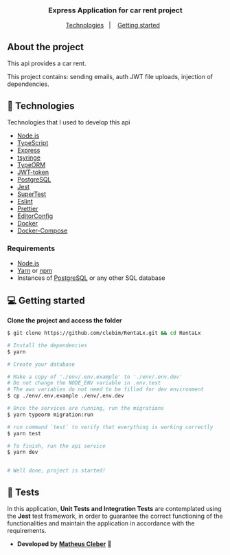 <h3 align="center">
  Express Application for car rent project
</h3>

<p align="center">
  <a href="#-technologies">Technologies</a>&nbsp;&nbsp;&nbsp;|&nbsp;&nbsp;&nbsp;
  <a href="#-getting-started">Getting started</a>&nbsp;&nbsp;&nbsp;
</p>

## About the project

This api provides a car rent.

This project contains: sending emails, auth JWT
file uploads, injection of dependencies.

## 🚀 Technologies

Technologies that I used to develop this api

  - [Node.js](https://nodejs.org/en/)
  - [TypeScript](https://www.typescriptlang.org/)
  - [Express](https://expressjs.com/pt-br/)
  - [tsyringe](https://github.com/microsoft/tsyringe)
  - [TypeORM](https://typeorm.io/#/)
  - [JWT-token](https://jwt.io/)
  - [PostgreSQL](https://www.postgresql.org/)
  - [Jest](https://jestjs.io/)
  - [SuperTest](https://github.com/visionmedia/supertest)
  - [Eslint](https://eslint.org/)
  - [Prettier](https://prettier.io/)
  - [EditorConfig](https://editorconfig.org/)
  - [Docker](https://www.docker.com)
  - [Docker-Compose](https://docs.docker.com/compose/)

### Requirements

- [Node.js](https://nodejs.org/en/)
- [Yarn](https://classic.yarnpkg.com/) or [npm](https://www.npmjs.com/)
- Instances of [PostgreSQL](https://www.postgresql.org/) or any other SQL database

## 💻 Getting started

**Clone the project and access the folder**

```bash
$ git clone https://github.com/clebim/RentaLx.git && cd RentaLx
```
```bash
# Install the dependencies
$ yarn

# Create your database

# Make a copy of './env/.env.example' to './env/.env.dev'
# Do not change the NODE_ENV variable in .env.test
# The aws variables do not need to be filled for dev environment
$ cp ./env/.env.example ./env/.env.dev

# Once the services are running, run the migrations
$ yarn typeorm migration:run

# run command `test` to verify that everything is working correctly
$ yarn test

# To finish, run the api service
$ yarn dev


# Well done, project is started!
```
## :syringe: Tests
In this application, **Unit Tests and Integration Tests** are contemplated using the **Jest** test framework, in order to guarantee the correct functioning of the functionalities and maintain the application in accordance with the requirements. <br/>

- **Developed by** [**Matheus Cleber**](https://br.linkedin.com/in/matheus-cleber) 🤖

